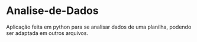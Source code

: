 # Analise-de-Dados
Aplicação feita em python para se analisar dados de uma planilha, podendo ser adaptada em outros arquivos.
